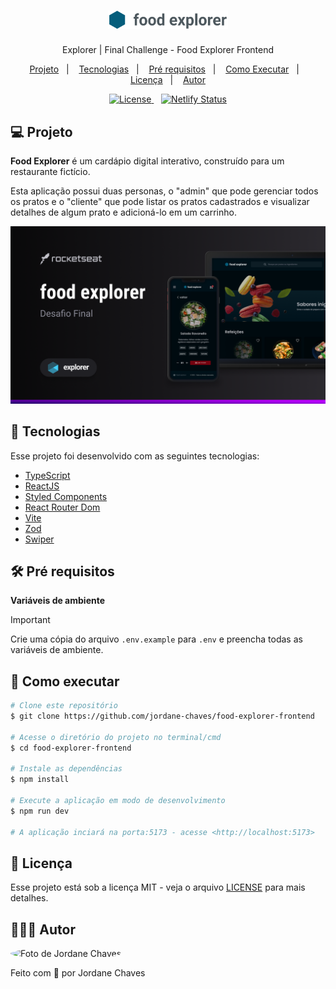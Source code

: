 <h1 align="center">
  <img
    src="./.github/logo.svg"
    alt="Logo Food Explorer"
    width="192px"
  />
</h1>

<p align="center">Explorer | Final Challenge - Food Explorer Frontend</p>

<p align="center">
  <a href="#-projeto">Projeto</a>&nbsp;&nbsp;&nbsp;|&nbsp;&nbsp;&nbsp;
  <a href="#-tecnologias">Tecnologias</a>&nbsp;&nbsp;&nbsp;|&nbsp;&nbsp;&nbsp;
  <a href="#%EF%B8%8F-pré-requisitos">Pré requisitos</a>&nbsp;&nbsp;&nbsp;|&nbsp;&nbsp;&nbsp;
  <a href="#-como-executar">Como Executar</a>&nbsp;&nbsp;&nbsp;|&nbsp;&nbsp;&nbsp;
  <a href="#-licença">Licença</a>&nbsp;&nbsp;&nbsp;|&nbsp;&nbsp;&nbsp;
  <a href="#-autor">Autor</a>
</p>

<p align="center">
  <a href="https://github.com/jordane-chaves/food-explorer-frontend/blob/main/LICENSE">
    <img alt="License" src="https://img.shields.io/static/v1?label=license&message=MIT&color=49AA26&labelColor=000000">
  </a>&nbsp;&nbsp;
  <a href="https://app.netlify.com/sites/jordane-food-explorer/deploys">
    <img alt="Netlify Status" src="https://api.netlify.com/api/v1/badges/af6f3afd-f68a-4f70-82a9-c7cd55adc874/deploy-status">
  </a>
</p>

## 💻 Projeto

**Food Explorer** é um cardápio digital interativo, construído para um restaurante fictício.

Esta aplicação possui duas personas, o "admin" que pode gerenciar todos os pratos e o "cliente" que pode listar os pratos cadastrados e visualizar detalhes de algum prato e adicioná-lo em um carrinho.

<p align="center">
  <a href="https://jordane-food-explorer.netlify.app/">
    <img alt="Visualização da aplicação" src="./.github/preview.png" />
  </a>
</p>

## 🚀 Tecnologias

Esse projeto foi desenvolvido com as seguintes tecnologias:

- [TypeScript](https://www.typescriptlang.org/)
- [ReactJS](https://react.dev/)
- [Styled Components](https://styled-components.com/)
- [React Router Dom](https://reactrouter.com/)
- [Vite](https://vitejs.dev/)
- [Zod](https://zod.dev/)
- [Swiper](https://swiperjs.com/)

## 🛠️ Pré requisitos

**Variáveis de ambiente**

> [!IMPORTANT]
> Crie uma cópia do arquivo `.env.example` para `.env` e preencha todas as variáveis de ambiente.

## 🎲 Como executar

```bash
# Clone este repositório
$ git clone https://github.com/jordane-chaves/food-explorer-frontend

# Acesse o diretório do projeto no terminal/cmd
$ cd food-explorer-frontend

# Instale as dependências
$ npm install

# Execute a aplicação em modo de desenvolvimento
$ npm run dev

# A aplicação inciará na porta:5173 - acesse <http://localhost:5173>
```

## 📝 Licença

Esse projeto está sob a licença MIT - veja o arquivo [LICENSE](https://github.com/jordane-chaves/food-explorer-frontend/blob/main/LICENSE) para mais detalhes.

## 👨🏻‍💻 Autor

<img
  style="border-radius:50%;"
  src="https://avatars.githubusercontent.com/jordane-chaves"
  width="100px;"
  title="Foto de Jordane Chaves"
  alt="Foto de Jordane Chaves"
/>

Feito com 💜 por Jordane Chaves
